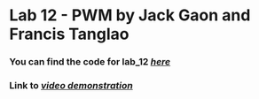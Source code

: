# Lab 12 - PWM by Jack Gaon and Francis Tanglao
### You can find the code for lab_12 [*here*](https://github.com/fctanglao/IntroductionToMicrocontrollersLabs/blob/main/Lab%2012/pwm.c)
### Link to [*video demonstration*](https://youtu.be/dbQ68RjOiyE)

